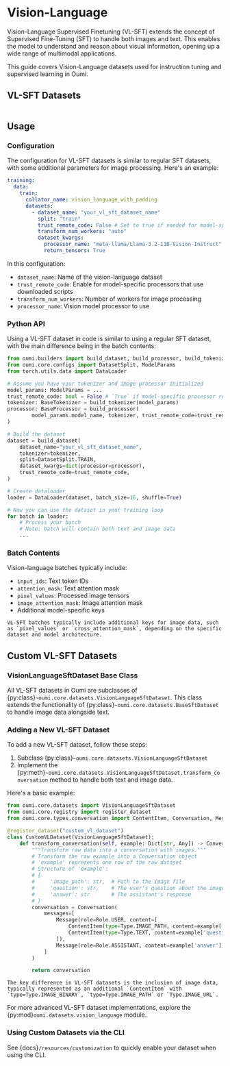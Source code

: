# Vision-Language

Vision-Language Supervised Finetuning (VL-SFT) extends the concept of Supervised Fine-Tuning (SFT) to handle both images and text. This enables the model to understand and reason about visual information, opening up a wide range of multimodal applications.

This guide covers Vision-Language datasets used for instruction tuning and supervised learning in Oumi.

## VL-SFT Datasets

```{include} /api/summary/vl_sft_datasets.md
```

## Usage

### Configuration

The configuration for VL-SFT datasets is similar to regular SFT datasets, with some additional parameters for image processing. Here's an example:

```yaml
training:
  data:
    train:
      collator_name: vision_language_with_padding
      datasets:
        - dataset_name: "your_vl_sft_dataset_name"
          split: "train"
          trust_remote_code: False # Set to true if needed for model-specific processors
          transform_num_workers: "auto"
          dataset_kwargs:
            processor_name: "meta-llama/Llama-3.2-11B-Vision-Instruct" # Model-specific processor
            return_tensors: True
```
In this configuration:

- `dataset_name`: Name of the vision-language dataset
- `trust_remote_code`: Enable for model-specific processors that use downloaded scripts
- `transform_num_workers`: Number of workers for image processing
- `processor_name`: Vision model processor to use

### Python API

Using a VL-SFT dataset in code is similar to using a regular SFT dataset, with the main difference being in the batch contents:

```python
from oumi.builders import build_dataset, build_processor, build_tokenizer
from oumi.core.configs import DatasetSplit, ModelParams
from torch.utils.data import DataLoader

# Assume you have your tokenizer and image processor initialized
model_params: ModelParams = ...
trust_remote_code: bool = False # `True` if model-specific processor requires it
tokenizer: BaseTokenizer = build_tokenizer(model_params)
processor: BaseProcessor = build_processor(
        model_params.model_name, tokenizer, trust_remote_code=trust_remote_code
)

# Build the dataset
dataset = build_dataset(
    dataset_name="your_vl_sft_dataset_name",
    tokenizer=tokenizer,
    split=DatasetSplit.TRAIN,
    dataset_kwargs=dict(processor=processor),
    trust_remote_code=trust_remote_code,
)

# Create dataloader
loader = DataLoader(dataset, batch_size=16, shuffle=True)

# Now you can use the dataset in your training loop
for batch in loader:
    # Process your batch
    # Note: batch will contain both text and image data
    ...
```

### Batch Contents

Vision-language batches typically include:

- `input_ids`: Text token IDs
- `attention_mask`: Text attention mask
- `pixel_values`: Processed image tensors
- `image_attention_mask`: Image attention mask
- Additional model-specific keys

```{tip}
VL-SFT batches typically include additional keys for image data, such as `pixel_values` or `cross_attention_mask`, depending on the specific dataset and model architecture.
```

## Custom VL-SFT Datasets

### VisionLanguageSftDataset Base Class

All VL-SFT datasets in Oumi are subclasses of {py:class}`~oumi.core.datasets.VisionLanguageSftDataset`. This class extends the functionality of {py:class}`~oumi.core.datasets.BaseSftDataset` to handle image data alongside text.

### Adding a New VL-SFT Dataset

To add a new VL-SFT dataset, follow these steps:

1. Subclass {py:class}`~oumi.core.datasets.VisionLanguageSftDataset`
2. Implement the {py:meth}`~oumi.core.datasets.VisionLanguageSftDataset.transform_conversation` method to handle both text and image data.

Here's a basic example:

```python
from oumi.core.datasets import VisionLanguageSftDataset
from oumi.core.registry import register_dataset
from oumi.core.types.conversation import ContentItem, Conversation, Message, Role, Type

@register_dataset("custom_vl_dataset")
class CustomVLDataset(VisionLanguageSftDataset):
    def transform_conversation(self, example: Dict[str, Any]) -> Conversation:
        """Transform raw data into a conversation with images."""
        # Transform the raw example into a Conversation object
        # 'example' represents one row of the raw dataset
        # Structure of 'example':
        # {
        #     'image_path': str,  # Path to the image file
        #     'question': str,    # The user's question about the image
        #     'answer': str       # The assistant's response
        # }
        conversation = Conversation(
            messages=[
                Message(role=Role.USER, content=[
                    ContentItem(type=Type.IMAGE_PATH, content=example['image_path']),
                    ContentItem(type=Type.TEXT, content=example['question']),
                ]),
                Message(role=Role.ASSISTANT, content=example['answer'])
            ]
        )

        return conversation
```

```{note}
The key difference in VL-SFT datasets is the inclusion of image data, typically represented as an additional `ContentItem` with `type=Type.IMAGE_BINARY`, `type=Type.IMAGE_PATH` or `Type.IMAGE_URL`.
```

For more advanced VL-SFT dataset implementations, explore the {py:mod}`oumi.datasets.vision_language` module.

### Using Custom Datasets via the CLI

See {docs}`/resources/customization` to quickly enable your dataset when using the CLI.

